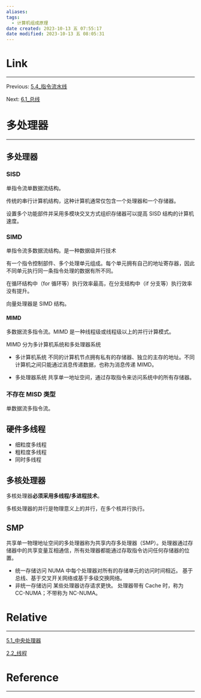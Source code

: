 ```yaml
---
aliases:
tags:
  - 计算机组成原理
date created: 2023-10-13 五 07:55:17
date modified: 2023-10-13 五 08:05:31
---
```


# Link

---

Previous: [5.4_指令流水线](5.4_指令流水线.md)

Next: [6.1_总线](6.1_总线.md)

# 多处理器

---

## 多处理器

### SISD

单指令流单数据流结构。

传统的串行计算机结构，这种计算机通常仅包含一个处理器和一个存储器。

设置多个功能部件并采用多模块交叉方式组织存储器可以提高 SISD 结构的计算机速度。

### SIMD

单指令流多数据流结构。是一种数据级并行技术

有一个指令控制部件、多个处理单元组成。每个单元拥有自己的地址寄存器，因此不同单元执行同一条指令处理的数据有所不同。

在循环结构中（for 循环等）执行效率最高，在分支结构中（if 分支等）执行效率没有提升。

向量处理器是 SIMD 结构。

#### MIMD

多数据流多指令流。MIMD 是一种线程级或线程级以上的并行计算模式。

MIMD 分为多计算机系统和多处理器系统

- 多计算机系统
  不同的计算机节点拥有私有的存储器、独立的主存的地址。不同计算机之间只能通过消息传递数据，也称为消息传递 MIMD。

- 多处理器系统
  共享单一地址空间，通过存取指令来访问系统中的所有存储器。

### 不存在 MISD 类型

单数据流多指令流。

## 硬件多线程

- 细粒度多线程
- 粗粒度多线程
- 同时多线程

## 多核处理器

多核处理器**必须采用多线程/多进程技术**。

多核处理器的并行是物理意义上的并行，在多个核并行执行。

## SMP

共享单一物理地址空间的多处理器称为共享内存多处理器（SMP）。处理器通过存储器中的共享变量互相通信，所有处理器都能通过存取指令访问任何存储器的位置。

- 统一存储访问
  NUMA 中每个处理器对所有的存储单元的访问时间相近。
  基于总线、基于交叉开关网络或基于多级交换网络。
- 非统一存储访问
  某些处理器访存请求更快。
  处理器带有 Cache 时，称为 CC-NUMA；不带称为 NC-NUMA。

# Relative

---

[5.1_中央处理器](5.1_中央处理器.md)

[2.2_线程](2.2_线程.md)

# Reference

---
